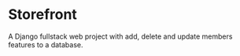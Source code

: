 # Storefront
A Django fullstack web project with add, delete and update members features to a database.
